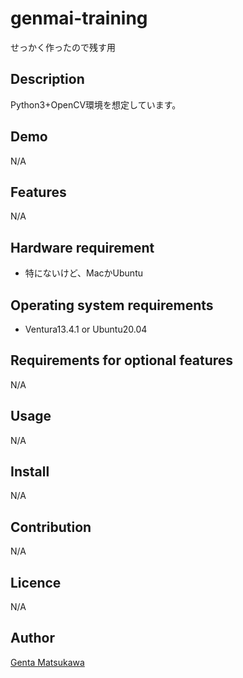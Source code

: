 # genmai-training

せっかく作ったので残す用

## Description

Python3+OpenCV環境を想定しています。

## Demo

N/A

## Features

N/A

## Hardware requirement

* 特にないけど、MacかUbuntu

## Operating system requirements

* Ventura13.4.1 or Ubuntu20.04  

## Requirements for optional features

N/A

## Usage

N/A

## Install

N/A

## Contribution

N/A

## Licence

N/A

## Author

[Genta Matsukawa](https://github.com/MatsukawaGenta)